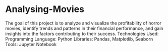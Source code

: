 # Analysing-Movies
The goal of this project is to analyze and visualize the profitability of horror movies, identify trends and patterns in their financial performance, and gain insights into the factors contributing to their success.
Technologies Used:
Programming Language: Python
Libraries: Pandas, Matplotlib, Seaborn
Tools: Jupyter Notebook 
